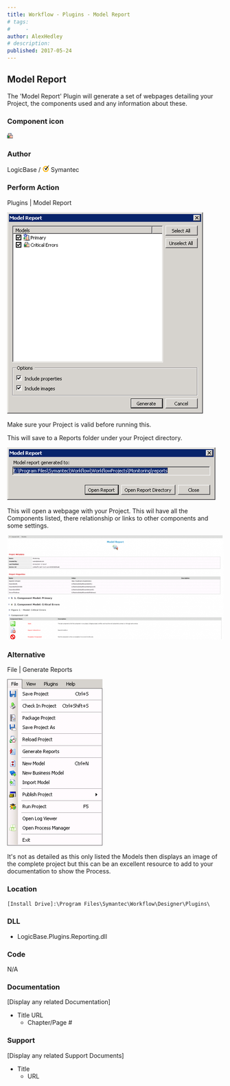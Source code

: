 ```yaml
---
title: Workflow - Plugins - Model Report
# tags:
#     - 
author: AlexHedley
# description: 
published: 2017-05-24
---
```


## Model Report
  
The 'Model Report' Plugin will generate a set of webpages detailing your Project, the components used and any information about these.
  
### Component icon
  
![Model 2](images\Model2.png)
  
### Author
  
LogicBase / ![Symantec](images\Symantec.png) Symantec

### Perform Action
  
Plugins | Model Report
  
![Workflow-Plugins-ModelReport](images\Workflow-Plugins-ModelReport.png)
  
Make sure your Project is valid before running this.
  
This will save to a Reports folder under your Project directory.
  
![Workflow-Plugins-ModelReport-Location](images\Workflow-Plugins-ModelReport-Location.png)
  
This will open a webpage with your Project. This wil have all the Components listed, there relationship or links to other components and some settings.
  
![Workflow-Plugins-ModelReport-Report](images\Workflow-Plugins-ModelReport-Report.png)
  
### Alternative
  
File | Generate Reports
  
![WorkflowManager-File](images\WorkflowManager-File.png)
  
It's not as detailed as this only listed the Models then displays an image of the complete project but this can be an excellent resource to add to your documentation to show the Process.

### Location

    [Install Drive]:\Program Files\Symantec\Workflow\Designer\Plugins\

### DLL
  
- LogicBase.Plugins.Reporting.dll

### Code
  
N/A

### Documentation
  
[Display any related Documentation]

- Title URL
    - Chapter/Page #

### Support
  
[Display any related Support Documents]

- Title
    - URL
